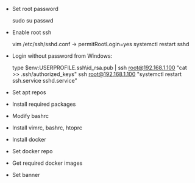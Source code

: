 * Set root password

  sudo su
  passwd

* Enable root ssh

  vim /etc/ssh/sshd.conf -> permitRootLogin=yes
  systemctl restart sshd

* Login without password from Windows:

  type $env:USERPROFILE\.ssh\id_rsa.pub | ssh root@192.168.1.100 "cat >> .ssh/authorized_keys"
  ssh root@192.168.1.100 "systemctl restart ssh.service sshd.service"

* Set apt repos

* Install required packages

* Modify bashrc

* Install vimrc, bashrc, htoprc

* Install docker

* Set docker repo

* Get required docker images

* Set banner 
